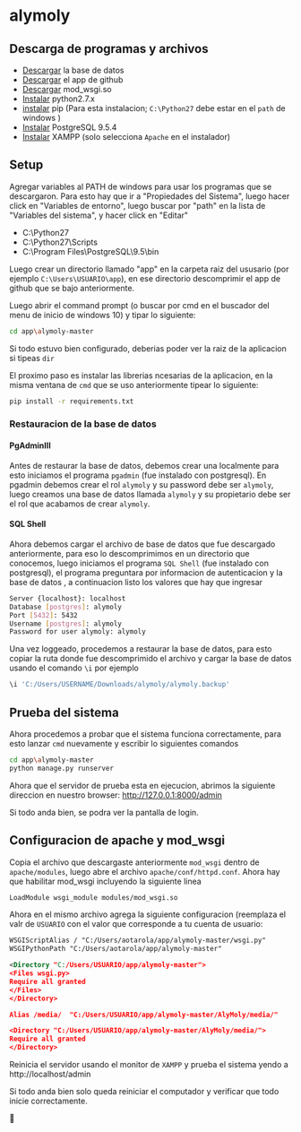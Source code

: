 # alymoly

## Descarga de programas y archivos
* [Descargar](http://archivos.crecelibre.cl/alymoly.zip) la base de datos
* [Descargar](https://github.com/CreceLibre/alymoly/archive/master.zip) el app de github
* [Descargar](https://drive.google.com/file/d/0ByCItVM01v6eZnVnbmRWTlJuZDQ/view) mod_wsgi.so
* [Instalar](https://www.python.org/downloads/) python2.7.x  
* [instalar](https://pip.pypa.io/en/latest/installing/) pip  (Para esta instalacion; `C:\Python27` debe estar en el `path` de windows )
* [Instalar](https://www.postgresql.org/download/windows/) PostgreSQL 9.5.4
* [Instalar](https://www.apachefriends.org/xampp-files/5.5.37/xampp-win32-5.5.37-0-VC11-installer.exe) XAMPP (solo selecciona `Apache` en el instalador)

## Setup

Agregar variables al PATH de windows para usar los programas que se descargaron. Para esto hay que ir a "Propiedades del Sistema", luego hacer click en "Variables de entorno", luego buscar por "path" en la lista de "Variables del sistema", y hacer click en "Editar"
* C:\Python27
* C:\Python27\Scripts
* C:\Program Files\PostgreSQL\9.5\bin

Luego crear un directorio llamado "app" en la carpeta raiz del ususario (por ejemplo `C:\Users\USUARIO\app`), en ese directorio descomprimir el app de github que se bajo anteriormente.

Luego abrir el command prompt (o buscar por cmd en el buscador del menu de inicio de windows 10) y tipar lo siguiente:
```bash
cd app\alymoly-master
```
Si todo estuvo bien configurado, deberias poder ver la raiz de la aplicacion si tipeas `dir`

El proximo paso es instalar las librerias ncesarias de la aplicacion, en la misma ventana de `cmd` que se uso anteriormente tipear lo siguiente:
```bash
pip install -r requirements.txt
```
### Restauracion de la base de datos
#### PgAdminIII
Antes de restaurar la base de datos, debemos crear una localmente para esto iniciamos el programa `pgadmin` (fue instalado con postgresql).
En pgadmin debemos crear el rol `alymoly` y su password debe ser `alymoly`, luego creamos una base de datos llamada `alymoly` y su propietario debe ser el rol que acabamos de crear `alymoly`.
#### SQL Shell
Ahora debemos cargar el archivo de base de datos que fue descargado anteriormente, para eso lo descomprimimos en un directorio que conocemos, luego iniciamos el programa `SQL Shell`  (fue instalado con postgresql), el programa preguntara por informacion de autenticacion y la base de datos , a continuacion listo los valores que hay que ingresar
```bash
Server {localhost}: localhost
Database [postgres]: alymoly
Port [5432]: 5432
Username [postgres]: alymoly
Password for user alymoly: alymoly
```
Una vez loggeado, procedemos a restaurar la base de datos, para esto copiar la ruta donde fue descomprimido el archivo y cargar la base de datos usando el comando `\i` por ejemplo
```bash
\i 'C:/Users/USERNAME/Downloads/alymoly/alymoly.backup'
```

## Prueba del sistema

Ahora procedemos a probar que el sistema funciona correctamente, para esto lanzar `cmd` nuevamente y escribir lo siguientes comandos
```bash
cd app\alymoly-master
python manage.py runserver
```

Ahora que el servidor de prueba esta en ejecucion, abrimos la siguiente direccion en nuestro browser: http://127.0.0.1:8000/admin

Si todo anda bien, se podra ver la pantalla de login.

## Configuracion de apache y mod_wsgi
Copia el archivo que descargaste anteriormente `mod_wsgi` dentro de `apache/modules`, luego abre el archivo `apache/conf/httpd.conf`. Ahora hay que habilitar mod_wsgi incluyendo la siguiente linea
```xml
LoadModule wsgi_module modules/mod_wsgi.so
```
Ahora en el mismo archivo agrega la siguiente configuracion (reemplaza el valr de `USUARIO` con el valor que corresponde a tu cuenta de usuario:
```xml
WSGIScriptAlias / "C:/Users/aotarola/app/alymoly-master/wsgi.py"
WSGIPythonPath "C:/Users/aotarola/app/alymoly-master"

<Directory "C:/Users/USUARIO/app/alymoly-master">
<Files wsgi.py>
Require all granted
</Files>
</Directory>

Alias /media/  "C:/Users/USUARIO/app/alymoly-master/AlyMoly/media/"

<Directory "C:/Users/USUARIO/app/alymoly-master/AlyMoly/media/">
Require all granted
</Directory>

```

Reinicia el servidor usando el monitor de `XAMPP` y prueba el sistema yendo a http://localhost/admin

Si todo anda bien solo queda reiniciar el computador y verificar que todo inicie correctamente.

:sushi:

